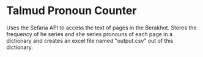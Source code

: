 # Talmud Pronoun Counter

Uses the Sefaria API to access the text of pages in the Berakhot. Stores the frequency of he series and she series pronouns of each page in a dictionary and creates an excel file named "output.csv" out of this dictionary.  
